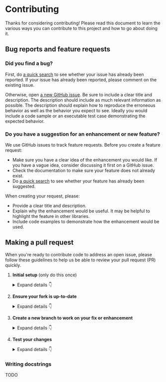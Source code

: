 # Contributing

Thanks for considering contributing! Please read this document to learn the various ways you can contribute to this project and how to go about doing it.

## Bug reports and feature requests

### Did you find a bug?

First, do [a quick search](https://github.com/cheshire-cat-ai/cheshire-cat-api/issues) to see whether your issue has already been reported.
If your issue has already been reported, please comment on the existing issue.

Otherwise, open [a new GitHub issue](https://github.com/cheshire-cat-ai/cheshire-cat-api/issues).  Be sure to include a clear title
and description.  The description should include as much relevant information as possible.  The description should
explain how to reproduce the erroneous behavior as well as the behavior you expect to see.  Ideally you would include a
code sample or an executable test case demonstrating the expected behavior.

### Do you have a suggestion for an enhancement or new feature?

We use GitHub issues to track feature requests. Before you create a feature request:

* Make sure you have a clear idea of the enhancement you would like. If you have a vague idea, consider discussing
it first on a GitHub issue.
* Check the documentation to make sure your feature does not already exist.
* Do [a quick search](https://github.com/cheshire-cat-ai/cheshire-cat-api/issues) to see whether your feature has already been suggested.

When creating your request, please:

* Provide a clear title and description.
* Explain why the enhancement would be useful. It may be helpful to highlight the feature in other libraries.
* Include code examples to demonstrate how the enhancement would be used.

## Making a pull request

When you're ready to contribute code to address an open issue, please follow these guidelines to help us be able to review your pull request (PR) quickly.

1. **Initial setup** (only do this once)

    <details><summary>Expand details 👇</summary><br/>

    If you haven't already done so, please [fork](https://help.github.com/en/enterprise/2.13/user/articles/fork-a-repo) this repository on GitHub.

    Then clone your fork locally with

        git clone https://github.com/USERNAME/cheshire-cat-api.git

    or 

        git clone git@github.com:USERNAME/cheshire-cat-api.git

    At this point the local clone of your fork only knows that it came from *your* repo, github.com/USERNAME/cheshire-cat-api.git, but doesn't know anything the *main* repo, [https://github.com/cheshire-cat-ai/cheshire-cat-api.git](https://github.com/cheshire-cat-ai/cheshire-cat-api). You can see this by running

        git remote -v

    which will output something like this:

        origin https://github.com/USERNAME/cheshire-cat-api.git (fetch)
        origin https://github.com/USERNAME/cheshire-cat-api.git (push)

    This means that your local clone can only track changes from your fork, but not from the main repo, and so you won't be able to keep your fork up-to-date with the main repo over time. Therefore you'll need to add another "remote" to your clone that points to [https://github.com/cheshire-cat-ai/cheshire-cat-api.git](https://github.com/cheshire-cat-ai/cheshire-cat-api). To do this, run the following:

        git remote add upstream https://github.com/cheshire-cat-ai/cheshire-cat-api.git

    Now if you do `git remote -v` again, you'll see

        origin https://github.com/USERNAME/cheshire-cat-api.git (fetch)
        origin https://github.com/USERNAME/cheshire-cat-api.git (push)
        upstream https://github.com/cheshire-cat-ai/cheshire-cat-api.git (fetch)
        upstream https://github.com/cheshire-cat-ai/cheshire-cat-api.git (push)

    Finally, you'll need to create a Python 3 virtual environment suitable for working on this project. There a number of tools out there that making working with virtual environments easier.
    The most direct way is with the [`venv` module](https://docs.python.org/3.7/library/venv.html) in the standard library, but if you're new to Python or you don't already have a recent Python 3 version installed on your machine,
    we recommend [Miniconda](https://docs.conda.io/en/latest/miniconda.html).

    On Mac, for example, you can install Miniconda with [Homebrew](https://brew.sh/):

        brew install miniconda

    Then you can create and activate a new Python environment by running:

        conda create -n ccat-api python=3.10
        conda activate ccat-api

    Once your virtual environment is activated, you can install your local clone in "editable mode" with

        pip install -U pip setuptools wheel
        pip install -e .[dev]

    The "editable mode" comes from the `-e` argument to `pip`, and essential just creates a symbolic link from the site-packages directory of your virtual environment to the source code in your local clone. That way any changes you make will be immediately reflected in your virtual environment.

    </details>

2. **Ensure your fork is up-to-date**

    <details><summary>Expand details 👇</summary><br/>

    Once you've added an "upstream" remote pointing to [this repo](https://github.com/cheshire-cat-ai/cheshire-cat-api), keeping your fork up-to-date is easy:

        git checkout main  # if not already on main
        git pull --rebase upstream main
        git push

    </details>

3. **Create a new branch to work on your fix or enhancement**

    <details><summary>Expand details 👇</summary><br/>

    Committing directly to the main branch of your fork is not recommended. It will be easier to keep your fork clean if you work on a separate branch for each contribution you intend to make.

    You can create a new branch with

        # replace BRANCH with whatever name you want to give it
        git checkout -b BRANCH
        git push -u origin BRANCH

    </details>

4. **Test your changes**

    <details><summary>Expand details 👇</summary><br/>

    Our continuous integration (CI) testing runs [a number of checks](https://github.com/cheshire-cat-ai/cheshire-cat-api/actions) for each pull request on [GitHub Actions](https://github.com/features/actions). You can run most of these tests locally, which is something you should do *before* opening a PR to help speed up the review process and make it easier for us.

    Our CI also uses [`flake8`](https://github.com/cheshire-cat-ai/cheshire-cat-api/tree/main/tests) to lint the code base. You should run it with

        flake8 .

    We also strive to maintain high test coverage, so most contributions should include additions to [the unit tests](https://github.com/cheshire-cat-ai/cheshire-cat-api/tree/main/tests). These tests are run with [`pytest`](https://docs.pytest.org/en/latest/), which you can use to locally run any test modules that you've added or changed.

    For example, if you've fixed a bug in `cheshire-cat-api/a/b.py`, you can run the tests specific to that module with

        pytest -v tests/a/b_test.py

    To check the code coverage locally in this example, you could run

        pytest -v --cov cheshire-cat-api.a.b tests/a/b_test.py

    If your contribution involves additions to any public part of the API, we require that you write docstrings
    for each function, method, class, or module that you add.
    See the [Writing docstrings](#writing-docstrings) section below for details on the syntax.
    You should test to make sure the API documentation can build without errors by running

        make docs

    If the build fails, it's most likely due to small formatting issues. If the error message isn't clear, feel free to comment on this in your pull request.

    And finally, please update the [CHANGELOG](https://github.com/cheshire-cat-ai/cheshire-cat-api/blob/main/CHANGELOG.md) with notes on your contribution in the "Unreleased" section at the top.

    After all of the above checks have passed, you can now open [a new GitHub pull request](https://github.com/cheshire-cat-ai/cheshire-cat-api/pulls).
    Make sure you have a clear description of the problem and the solution, and include a link to relevant issues.

    We look forward to reviewing your PR!

    </details>

### Writing docstrings

TODO
